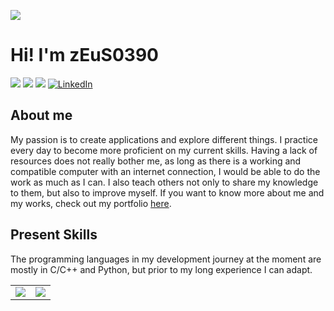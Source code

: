 ![](https://komarev.com/ghpvc/?username=zEuS0390&style=flat-square)
# Hi! I'm zEuS0390

[![](https://img.shields.io/badge/Facebook-1877F2?style=for-the-badge&logo=facebook&logoColor=white)](https://facebook.com/00ZeUsJaMeS00)
[![](https://img.shields.io/badge/Youtube-FF0000?style=for-the-badge&logo=youtube&logoColor=white)](https://www.youtube.com/channel/UC4wkNKX83ZA5qZNf7CsflWQ)
[![](https://img.shields.io/badge/Twitter-1DA1F2?style=for-the-badge&logo=twitter&logoColor=white)](https://twitter.com/zEuS0390)
[![LinkedIn](https://img.shields.io/badge/linkedin-%230077B5.svg?style=for-the-badge&logo=linkedin&logoColor=white)](https://www.linkedin.com/in/zEuS0390/)

## About me 
My passion is to create applications and explore different things. I practice every day to become more proficient on my current skills. Having a lack of resources does not really bother me, as long as there is a working and compatible computer with an internet connection, I would be able to do the work as much as I can. I also teach others not only to share my knowledge to them, but also to improve myself. If you want to know more about me and my works, check out my portfolio [here](https://zEuS0390.github.io).

## Present Skills
The programming languages in my development journey at the moment are mostly in C/C++ and Python, but prior to my long experience I can adapt.<br>

<table>
  <tr>
    <td>
      <img src="https://github-readme-stats.vercel.app/api/top-langs/?username=zEuS0390&count_private=true&layout=compact&line_height=20&card_width=300"/>
    </td>
    <td>
      <img src="https://github-readme-stats.vercel.app/api?username=zEuS0390&count_private=true&show_icons=true&line_height=20&theme=gruvbox&card_width=300"/>
    </td>
  </tr>
</table>


